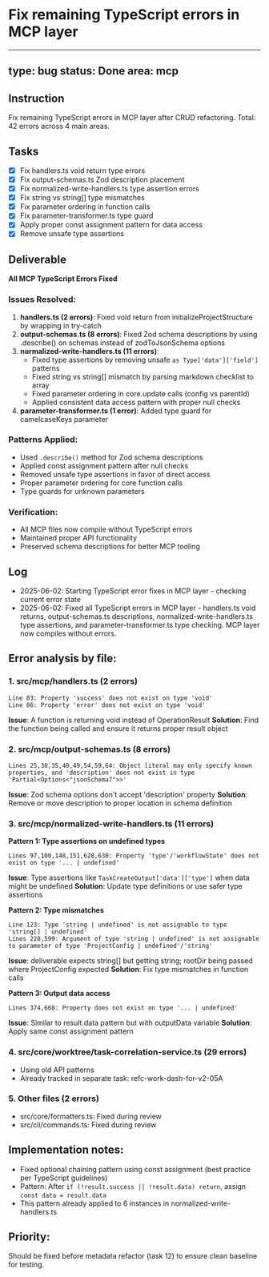 # Fix remaining TypeScript errors in MCP layer

---
type: bug
status: Done
area: mcp
---


## Instruction
Fix remaining TypeScript errors in MCP layer after CRUD refactoring. Total: 42 errors across 4 main areas.

## Tasks
- [x] Fix handlers.ts void return type errors
- [x] Fix output-schemas.ts Zod description placement
- [x] Fix normalized-write-handlers.ts type assertion errors
- [x] Fix string vs string[] type mismatches
- [x] Fix parameter ordering in function calls
- [x] Fix parameter-transformer.ts type guard
- [x] Apply proper const assignment pattern for data access
- [x] Remove unsafe type assertions

## Deliverable
**All MCP TypeScript Errors Fixed**

### Issues Resolved:
1. **handlers.ts (2 errors)**: Fixed void return from initializeProjectStructure by wrapping in try-catch
2. **output-schemas.ts (8 errors)**: Fixed Zod schema descriptions by using .describe() on schemas instead of zodToJsonSchema options
3. **normalized-write-handlers.ts (11 errors)**:
   - Fixed type assertions by removing unsafe `as Type['data']['field']` patterns
   - Fixed string vs string[] mismatch by parsing markdown checklist to array
   - Fixed parameter ordering in core.update calls (config vs parentId)
   - Applied consistent data access pattern with proper null checks
4. **parameter-transformer.ts (1 error)**: Added type guard for camelcaseKeys parameter

### Patterns Applied:
- Used `.describe()` method for Zod schema descriptions
- Applied const assignment pattern after null checks
- Removed unsafe type assertions in favor of direct access
- Proper parameter ordering for core function calls
- Type guards for unknown parameters

### Verification:
- All MCP files now compile without TypeScript errors
- Maintained proper API functionality
- Preserved schema descriptions for better MCP tooling

## Log
- 2025-06-02: Starting TypeScript error fixes in MCP layer - checking current error state
- 2025-06-02: Fixed all TypeScript errors in MCP layer - handlers.ts void returns, output-schemas.ts descriptions, normalized-write-handlers.ts type assertions, and parameter-transformer.ts type checking. MCP layer now compiles without errors.

## Error analysis by file:
### 1. src/mcp/handlers.ts (2 errors)
```
Line 83: Property 'success' does not exist on type 'void'
Line 86: Property 'error' does not exist on type 'void'
```
**Issue**: A function is returning void instead of OperationResult
**Solution**: Find the function being called and ensure it returns proper result object

### 2. src/mcp/output-schemas.ts (8 errors) 
```
Lines 25,30,35,40,49,54,59,64: Object literal may only specify known properties, and 'description' does not exist in type 'Partial<Options<"jsonSchema7">>'
```
**Issue**: Zod schema options don't accept 'description' property
**Solution**: Remove or move description to proper location in schema definition

### 3. src/mcp/normalized-write-handlers.ts (11 errors)
**Pattern 1: Type assertions on undefined types**
```
Lines 97,100,148,151,628,630: Property 'type'/'workflowState' does not exist on type '... | undefined'
```
**Issue**: Type assertions like `TaskCreateOutput['data']['type']` when data might be undefined
**Solution**: Update type definitions or use safer type assertions

**Pattern 2: Type mismatches**
```
Line 123: Type 'string | undefined' is not assignable to type 'string[] | undefined'
Lines 228,599: Argument of type 'string | undefined' is not assignable to parameter of type 'ProjectConfig | undefined'/'string'
```
**Issue**: deliverable expects string[] but getting string; rootDir being passed where ProjectConfig expected
**Solution**: Fix type mismatches in function calls

**Pattern 3: Output data access**
```
Lines 374,668: Property does not exist on type '... | undefined'
```
**Issue**: Similar to result.data pattern but with outputData variable
**Solution**: Apply same const assignment pattern

### 4. src/core/worktree/task-correlation-service.ts (29 errors)
- Using old API patterns
- Already tracked in separate task: refc-work-dash-for-v2-05A

### 5. Other files (2 errors)
- src/core/formatters.ts: Fixed during review
- src/cli/commands.ts: Fixed during review

## Implementation notes:
- Fixed optional chaining pattern using const assignment (best practice per TypeScript guidelines)
- Pattern: After `if (!result.success || !result.data) return`, assign `const data = result.data`
- This pattern already applied to 6 instances in normalized-write-handlers.ts

## Priority:
Should be fixed before metadata refactor (task 12) to ensure clean baseline for testing.
